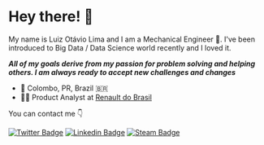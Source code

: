# Hey there! 🖖

My name is Luiz Otávio Lima and I am a Mechanical Engineer 🔧. I've been introduced to Big Data / Data Science world recently and I loved it.

***All of my goals derive from my passion for problem solving and helping others. I am always ready to accept new challenges and changes***

- 📍 Colombo, PR, Brazil 🇧🇷
- 👨‍💻 Product Analyst at [Renault do Brasil](https://www.renault.com.br/grupo-renault.html)

You can contact me 👇

[![Twitter Badge](https://img.shields.io/badge/-@luiz_oflima-00acee?style=flat-square&labelColor=00acee&logo=twitter&logoColor=white&link=https://twitter.com/luiz_oflima)](https://twitter.com/luiz_oflima) 
[![Linkedin Badge](https://img.shields.io/badge/-Luiz%20Otávio%20Lima-0e76a8?style=flat-square&logo=Linkedin&logoColor=white&link=https://www.linkedin.com/in/luiz-ot%C3%A1vio-f-lima-59bb57131//)](https://www.linkedin.com/in/luiz-ot%C3%A1vio-f-lima-59bb57131/)
[![Steam Badge](https://img.shields.io/badge/-Lutafel-000?style=flat-square&logo=Steam&logoColor=white&link=https://steamcommunity.com/id/Lutafel/)](https://steamcommunity.com/id/Lutafel/)
